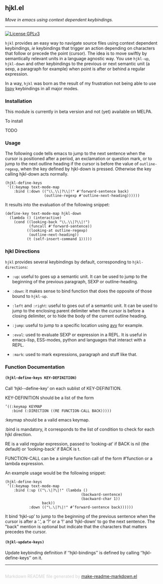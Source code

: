## hjkl.el
*Move in emacs using context dependent keybindings.*

---
[![License GPLv3](https://img.shields.io/badge/license-GPL_v3-green.svg)](http://www.gnu.org/licenses/gpl-3.0.html)

`hjkl` provides an easy way to navigate source files using context dependent
keybindings, _ie_ keybindings that trigger an action depending on characters
that follow or precede the point (cursor). The idea is to move swiftly by
semantically relevant units in a language agnostic way. You use `hjkl-up`,
`hjkl-down` and other keybindings to the previous or next semantic unit (a
sexp, a paragraph for example) when point is after or behind a regular
expression.

In a way, `hjkl` was born as the result of my frustration not being able to
use [lispy](https://github.com/abo-abo/lispy) keybindings in all major modes.

### Installation


This module is currently in beta version and not (yet) available on MELPA.

To install

TODO

### Usage


The following code tells emacs to jump to the next sentence when the cursor
is positioned after a period, an exclamation or question mark, or to jump to
the next outline heading if the cursor is before the value of
`outline-regexp`, when the key defined by hjkl-down is pressed. Otherwise the
key calling hjkl-down acts normally.

```elisp
(hjkl-define-keys
 '((:keymap text-mode-map
    :bind (:down (("\\.\\|?\\|!" #'forward-sentence back)
                  (outline-regexp #'outline-next-heading))))))
```

It results into the evaluation of the following snippet:

```elisp
(define-key text-mode-map hjkl-down
  (lambda () (interactive)
    (cond ((looking-back "\\.\\|?\\|!")
           (funcall #'forward-sentence))
          ((looking-at outline-regexp)
           (outline-next-heading))
          (t (self-insert-command 1)))))
```

### hjkl Directions


`hjkl` provides several keybindings by default, corresponding to
`hjkl-directions`:


- `:up`: useful to goes up a semantic unit. It can be used to jump to the
   beginning of the previous paragraph, SEXP or outline-heading.

- `:down`: it makes sense to bind function that does the opposite of those
   bound to `hjkl-up`.

- `:left` and `:right`: useful to goes out of a semantic unit. It can be used
   to jump to the enclosing parent delimiter when the cursor is before a
   closing delimiter, or to hide the body of the current outline heading.

- `:jump`: useful to jump to a specific location using
   [avy](https://github.com/abo-abo/avy) for example.

- `:eval`: used to evaluate SEXP or expression in a REPL. It is useful in
   emacs-lisp, ESS-modes, python and languages that interact with a REPL.

- `:mark`: used to mark expressions, paragraph and stuff like that.


### Function Documentation


#### `(hjkl-define-keys KEY-DEFINITION)`

Call ‘hjkl--define-key’ on each sublist of KEY-DEFINITION.

KEY-DEFINITION should be a list of the form

	’((:keymap KEYMAP
   	   :bind (:DIRECTION ((RE FUNCTION-CALL BACK)))))

:keymap should be a valid emacs keymap.

:bind is mandatory, it corresponds to the list of condition to
check for each hjkl direction.

RE is a valid regular expression, passed to ‘looking-at’ if BACK
is nil (the default) or ‘looking-back’ if BACK is t.

FUNCTION-CALL can be a simple function call of the form
#’function or a lambda expression.

An example usage would be the following snippet:

	(hjkl-define-keys
	 ’((:keymap text-mode-map
	    :bind (:up (("\.\|?\|!" (lambda ()
	                                   (backward-sentence)
	                                   (backward-char 1))
	                 back))
	           :down (("\.\|?\|!" #’forward-sentence back))))))

It bind ‘hjkl-up’ to jump to the beginning of the previous
sentence when the cursor is after a ‘.‘, a ‘?‘ or a ‘!‘ and
‘hjkl-down’ to go the next sentence. The "back" mention is
optional but indicate that the characters that matters precedes
the cursor.


#### `(hjkl-update-keys)`

Update keybinding definition if ‘‘hjkl-bindings’’ is defined
by calling ‘‘hjkl-define-keys’’ on it.

-----
<div style="padding-top:15px;color: #d0d0d0;">
Markdown README file generated by
<a href="https://github.com/mgalgs/make-readme-markdown">make-readme-markdown.el</a>
</div>
